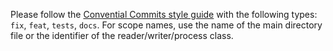 Please follow the [Convential Commits style guide](https://www.conventionalcommits.org/en/v1.0.0/) with the following types: `fix`, `feat`, `tests`, `docs`.
For scope names, use the name of the main directory file or the identifier of the reader/writer/process class.
